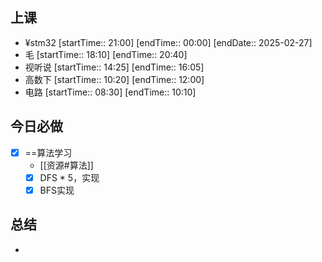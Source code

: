 ## 上课
-  ¥stm32 [startTime:: 21:00]  [endTime:: 00:00]  [endDate:: 2025-02-27]
-  毛 [startTime:: 18:10]  [endTime:: 20:40]
-  视听说 [startTime:: 14:25]  [endTime:: 16:05]
-  高数下 [startTime:: 10:20]  [endTime:: 12:00]
-  电路 [startTime:: 08:30]  [endTime:: 10:10]
## 今日必做
* [x] ==算法学习
	* [[资源#算法]]
	* [x] DFS * 5，实现
	* [x] BFS实现
## 总结
* 